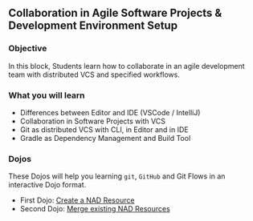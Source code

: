 ## Collaboration in Agile Software Projects & Development Environment Setup

### Objective

In this block, Students learn how to collaborate in an agile development team with distributed VCS and specified workflows.

### What you will learn

* Differences between Editor and IDE (VSCode / IntelliJ)
* Collaboration in Software Projects with VCS
* Git as distributed VCS with CLI, in Editor and in IDE
* Gradle as Dependency Management and Build Tool

### Dojos

These Dojos will help you learning `git`, `GitHub` and Git Flows in an interactive Dojo format. 

* First Dojo: [Create a NAD Resource](https://github.com/WildCodeSchool/sea-resources/blob/main/dojos/create-a-SEA-resource-repo.md)
* Second Dojo: [Merge existing NAD Resources](https://github.com/WildCodeSchool/sea-resources/blob/main/dojos/merge-a-SEA-resource.md)